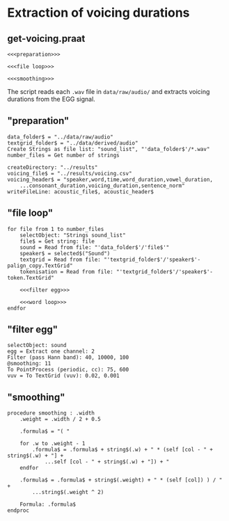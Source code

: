 # Extraction of voicing durations

## get-voicing.praat
```praat
<<<preparation>>>

<<<file loop>>>

<<<smoothing>>>
```

The script reads each `.wav` file in `data/raw/audio/` and extracts voicing durations from the EGG signal.

## "preparation"
```praat
data_folder$ = "../data/raw/audio"
textgrid_folder$ = "../data/derived/audio"
Create Strings as file list: "sound_list", "'data_folder$'/*.wav"
number_files = Get number of strings

createDirectory: "../results"
voicing_file$ = "../results/voicing.csv"
voicing_header$ = "speaker,word,time,word_duration,vowel_duration,
    ...consonant_duration,voicing_duration,sentence_norm"
writeFileLine: acoustic_file$, acoustic_header$
```

## "file loop"
```praat
for file from 1 to number_files
    selectObject: "Strings sound_list"
    file$ = Get string: file
    sound = Read from file: "'data_folder$'/'file$'"
    speaker$ = selected$("Sound")
    textgrid = Read from file: "'textgrid_folder$'/'speaker$'-palign_copy.TextGrid"
    tokenisation = Read from file: "'textgrid_folder$'/'speaker$'-token.TextGrid"

    <<<filter egg>>>

    <<<word loop>>>
endfor
```

## "filter egg"
```praat
selectObject: sound
egg = Extract one channel: 2
Filter (pass Hann band): 40, 10000, 100
@smoothing: 11
To PointProcess (periodic, cc): 75, 600
vuv = To TextGrid (vuv): 0.02, 0.001
```

## "smoothing"
```praat
procedure smoothing : .width
    .weight = .width / 2 + 0.5

    .formula$ = "( "

    for .w to .weight - 1
        .formula$ = .formula$ + string$(.w) + " * (self [col - " + string$(.w) + "] +
            ...self [col - " + string$(.w) + "]) + "
    endfor

    .formula$ = .formula$ + string$(.weight) + " * (self [col]) ) / " +
        ...string$(.weight ^ 2)

    Formula: .formula$
endproc
```
